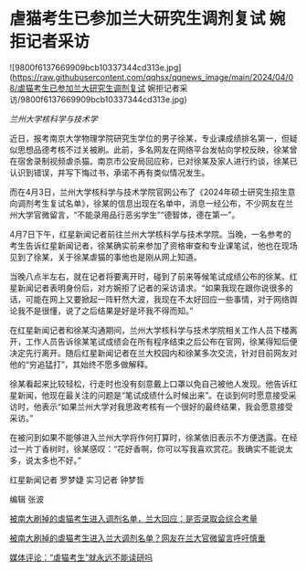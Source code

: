 # 虐猫考生已参加兰大研究生调剂复试 婉拒记者采访

![9800f6137669909bcb10337344cd313e.jpg](https://raw.githubusercontent.com/qqhsx/qqnews_image/main/2024/04/08/虐猫考生已参加兰大研究生调剂复试 婉拒记者采访/9800f6137669909bcb10337344cd313e.jpg)

_兰州大学核科学与技术学_

近日，报考南京大学物理学院研究生学位的男子徐某，专业课成绩排名第一，但疑似思想品德考核不过关被刷。此前，多名网友在网络平台发帖向学校反映，徐某曾在宿舍录制视频虐杀猫。南京市公安局回应称，已对徐某及家人进行约谈，徐某已认识到错误，并写下悔过书，承诺不再有类似情况发生。

而在4月3日，兰州大学核科学与技术学院官网公布了《2024年硕士研究生招生意向调剂考生复试名单》，徐某的信息出现在名单中，消息一经公布，不少网友在兰州大学官微留言，“不能录用品行恶劣学生”“德智体，德在第一”。

4月7日下午，红星新闻记者前往兰州大学核科学与技术学院。当晚，一名参考的考生告诉红星新闻记者，徐某确实前来参加了资格审查和专业课笔试，他也在现场见到了徐某，关于徐某虐猫的事他也是刚从网上知道。

当晚八点半左右，就在记者将要离开时，碰到了前来等候笔试成绩公布的徐某。红星新闻记者表明身份后，对方婉拒了记者的采访请求。“如果我现在跟你说很多的话，可能在网上又要掀起一阵轩然大波，我现在不太好回应一些事情，对于网络舆论我不是很懂，说了之后结果是好是坏我不得而知。”

在红星新闻记者和徐某沟通期间，兰州大学核科学与技术学院相关工作人员下楼离开，工作人员告诉徐某笔试成绩会在所有程序结束之后公布在官网，徐某得知后便决定先行离开。随后红星新闻记者在兰大校园内和徐某多次交流，针对目前网友对他的“穷追猛打”，其始终不愿多做解释。

徐某看起来比较轻松，行走时也没有刻意戴上口罩以免自己被他人发现。他告诉红星新闻，他现在最关注的问题是“笔试成绩什么时候出来”。在谈到何时愿意接受采访时，他表示“如果兰州大学对我思政考核有一个很好的最终结果，我会愿意接受采访。”

在被问到如果不能够进入兰州大学将作何打算时，徐某依旧表示不方便透露。在经过一片丁香树时，徐某感叹：“花好香啊，你可以写我喜欢赏花。我确实不能说太多，说太多也不好。”

红星新闻记者 罗梦婕 实习记者 钟梦哲

编辑 张波

[被南大刷掉的虐猫考生进入调剂名单，兰大回应：是否录取会综合考量](https://news.qq.com/rain/a/20240407A045UT00)

[被南大刷掉的虐猫考生进入兰大调剂名单？网友在兰大官微留言呼吁慎重](https://news.qq.com/rain/a/20240406A04PJQ00)

[媒体评论：“虐猫考生”就永远不能读研吗](https://news.qq.com/rain/a/20240407A02MTX00)

